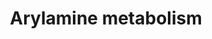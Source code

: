 ---
annotations:
- type: Pathway Ontology
  value: arylamine metabolic pathway
- type: Pathway Ontology
  value: metabolic pathway of secondary metabolites
authors:
- MaintBot
- AlexanderPico
- Egonw
- Mkutmon
description: ''
last-edited: 2019-08-16
organisms:
- Bos taurus
redirect_from:
- /index.php/Pathway:WP993
- /instance/WP993
schema-jsonld:
- '@context': https://schema.org/
  '@id': https://wikipathways.github.io/pathways/WP993.html
  '@type': Dataset
  creator:
    '@type': Organization
    name: WikiPathways
  description: ''
  keywords:
  - Arylamine N-glucuronide
  - Coenzyme A
  - Arylamine
  - N-Acetylarylamine
  - N-hydroxyarylamine
  - O-acetylarylamine
  - UGT1A4
  - Arylamine N,O-sulfate
  - NAT1
  - Deacetylase
  - N-hydroxy-N-acetylamine
  - UGT1A9
  - Acetyl-CoA
  - N-aryl sulfamic acid
  - SULT1A1
  - CYP1A2
  license: CC0
  name: Arylamine metabolism
seo: CreativeWork
title: Arylamine metabolism
wpid: WP993
---